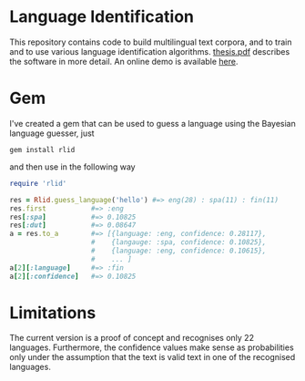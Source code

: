 Language Identification
=======================

This repository contains code to build multilingual text corpora, and to train
and to use various language identification algorithms. [thesis.pdf](/thesis.pdf)
describes the software in more detail. An online demo is available 
[here](http://fela.heroku.com/language-identification/guess).



Gem
===
I've created a gem that can be used to guess a language using the
Bayesian language guesser, just

    gem install rlid

and then use in the following way

```ruby
require 'rlid'

res = Rlid.guess_language('hello') #=> eng(28) : spa(11) : fin(11)
res.first           #=> :eng
res[:spa]           #=> 0.10825
res[:dut]           #=> 0.08647
a = res.to_a        #=> [{language: :eng, confidence: 0.28117},
                    #    {langauge: :spa, confidence: 0.10825},
                    #    {language: :eng, confidence: 0.10615},
                    #    ... ]
a[2][:language]     #=> :fin
a[2][:confidence]   #=> 0.10825
```

Limitations
===========
The current version is a proof of concept and recognises only 22
languages. Furthermore, the confidence values make sense as probabilities 
only under the assumption that the text is valid text in one of the recognised
languages.
